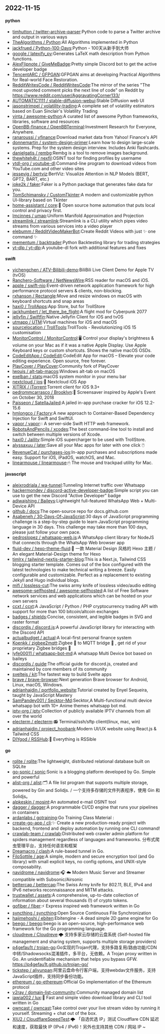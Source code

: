 ## 2022-11-15

#### python
* [timhutton / twitter-archive-parser](https://github.com/timhutton/twitter-archive-parser):Python code to parse a Twitter archive and output in various ways
* [TheAlgorithms / Python](https://github.com/TheAlgorithms/Python):All Algorithms implemented in Python
* [jackfrued / Python-100-Days](https://github.com/jackfrued/Python-100-Days):Python - 100天从新手到大师
* [google / latexify_py](https://github.com/google/latexify_py):Generates LaTeX math description from Python functions.
* [AlexFlipnote / GiveMeBadge](https://github.com/AlexFlipnote/GiveMeBadge):Pretty simple Discord bot to get the active developer badge
* [TencentARC / GFPGAN](https://github.com/TencentARC/GFPGAN):GFPGAN aims at developing Practical Algorithms for Real-world Face Restoration.
* [RedditWritesCode / RedditWritesCode](https://github.com/RedditWritesCode/RedditWritesCode):The mirror of the series "The most upvoted comment picks the next line of code" on Reddit by https://www.reddit.com/user/AggravatingCorner133/
* [AUTOMATIC1111 / stable-diffusion-webui](https://github.com/AUTOMATIC1111/stable-diffusion-webui):Stable Diffusion web UI
* [jasonstrimpel / volatility-trading](https://github.com/jasonstrimpel/volatility-trading):A complete set of volatility estimators based on Euan Sinclair's Volatility Trading
* [vinta / awesome-python](https://github.com/vinta/awesome-python):A curated list of awesome Python frameworks, libraries, software and resources
* [OpenBB-finance / OpenBBTerminal](https://github.com/OpenBB-finance/OpenBBTerminal):Investment Research for Everyone, Anywhere.
* [ranaroussi / yfinance](https://github.com/ranaroussi/yfinance):Download market data from Yahoo! Finance's API
* [donnemartin / system-design-primer](https://github.com/donnemartin/system-design-primer):Learn how to design large-scale systems. Prep for the system design interview. Includes Anki flashcards.
* [danielgatis / rembg](https://github.com/danielgatis/rembg):Rembg is a tool to remove images background.
* [thewhiteh4t / nexfil](https://github.com/thewhiteh4t/nexfil):OSINT tool for finding profiles by username
* [ytdl-org / youtube-dl](https://github.com/ytdl-org/youtube-dl):Command-line program to download videos from YouTube.com and other video sites
* [jessevig / bertviz](https://github.com/jessevig/bertviz):BertViz: Visualize Attention in NLP Models (BERT, GPT2, BART, etc.)
* [joke2k / faker](https://github.com/joke2k/faker):Faker is a Python package that generates fake data for you.
* [TomSchimansky / CustomTkinter](https://github.com/TomSchimansky/CustomTkinter):A modern and customizable python UI-library based on Tkinter
* [home-assistant / core](https://github.com/home-assistant/core):🏡
Open source home automation that puts local control and privacy first.
* [lmcinnes / umap](https://github.com/lmcinnes/umap):Uniform Manifold Approximation and Projection
* [streamlink / streamlink](https://github.com/streamlink/streamlink):Streamlink is a CLI utility which pipes video streams from various services into a video player
* [elebumm / RedditVideoMakerBot](https://github.com/elebumm/RedditVideoMakerBot):Create Reddit Videos with just
✨
one command
✨
* [mementum / backtrader](https://github.com/mementum/backtrader):Python Backtesting library for trading strategies
* [yt-dlp / yt-dlp](https://github.com/yt-dlp/yt-dlp):A youtube-dl fork with additional features and fixes

#### swift
* [yichengchen / ATV-Bilibili-demo](https://github.com/yichengchen/ATV-Bilibili-demo):BiliBili Live Client Demo for Apple TV (tvOS)
* [Ranchero-Software / NetNewsWire](https://github.com/Ranchero-Software/NetNewsWire):RSS reader for macOS and iOS.
* [apple / swift-nio](https://github.com/apple/swift-nio):Event-driven network application framework for high performance protocol servers & clients, non-blocking.
* [rxhanson / Rectangle](https://github.com/rxhanson/Rectangle):Move and resize windows on macOS with keyboard shortcuts and snap areas
* [haxi0 / TrollApps](https://github.com/haxi0/TrollApps):App Store, but for TrollStore
* [jackhumbert / let_there_be_flight](https://github.com/jackhumbert/let_there_be_flight):A flight mod for Cyberpunk 2077
* [jellyfin / Swiftfin](https://github.com/jellyfin/Swiftfin):Native Jellyfin Client for iOS and tvOS
* [utmapp / UTM](https://github.com/utmapp/UTM):Virtual machines for iOS and macOS
* [sourcelocation / TrollTools](https://github.com/sourcelocation/TrollTools):TrollTools - Revolutionizing iOS 15 customisation
* [MonitorControl / MonitorControl](https://github.com/MonitorControl/MonitorControl):🖥
Control your display's brightness & volume on your Mac as if it was a native Apple Display. Use Apple Keyboard keys or custom shortcuts. Shows the native macOS OSDs.
* [CodeEditApp / CodeEdit](https://github.com/CodeEditApp/CodeEdit):CodeEdit App for macOS – Elevate your code editing experience. Open source, free forever.
* [PlayCover / PlayCover](https://github.com/PlayCover/PlayCover):Community fork of PlayCover
* [lwouis / alt-tab-macos](https://github.com/lwouis/alt-tab-macos):Windows alt-tab on macOS
* [exelban / stats](https://github.com/exelban/stats):macOS system monitor in your menu bar
* [nextcloud / ios](https://github.com/nextcloud/ios):📱
Nextcloud iOS App
* [XITRIX / iTorrent](https://github.com/XITRIX/iTorrent):Torrent client for iOS 9.3+
* [pedrommcarrasco / Brooklyn](https://github.com/pedrommcarrasco/Brooklyn):🍎
Screensaver inspired by Apple's Event on October 30, 2018
* [Paisseon / SatellaJailed](https://github.com/Paisseon/SatellaJailed):A jailed in-app purchase cracker for iOS 12.2-15.6
* [hmlongco / Factory](https://github.com/hmlongco/Factory):A new approach to Container-Based Dependency Injection for Swift and SwiftUI.
* [vapor / vapor](https://github.com/vapor/vapor):💧
A server-side Swift HTTP web framework.
* [RobotsAndPencils / xcodes](https://github.com/RobotsAndPencils/xcodes):The best command-line tool to install and switch between multiple versions of Xcode.
* [haxi0 / Jaility](https://github.com/haxi0/Jaility):Simple iOS supercharger to be used with TrollStore.
* [alyssaxuu / later](https://github.com/alyssaxuu/later):Save all your Mac apps for later with one click
🖱️
* [RevenueCat / purchases-ios](https://github.com/RevenueCat/purchases-ios):In-app purchases and subscriptions made easy. Support for iOS, iPadOS, watchOS, and Mac.
* [linearmouse / linearmouse](https://github.com/linearmouse/linearmouse):🖱
The mouse and trackpad utility for Mac.

#### javascript
* [aleixrodriala / wa-tunnel](https://github.com/aleixrodriala/wa-tunnel):Tunneling Internet traffic over Whatsapp
* [hackermondev / discord-active-developer-badge](https://github.com/hackermondev/discord-active-developer-badge):Simple script you can use to get the new Discord "Active Developer" badge
* [adiwajshing / Baileys](https://github.com/adiwajshing/Baileys):Lightweight full-featured WhatsApp Web + Multi-Device API
* [github / docs](https://github.com/github/docs):The open-source repo for docs.github.com
* [Asabeneh / 30-Days-Of-JavaScript](https://github.com/Asabeneh/30-Days-Of-JavaScript):30 days of JavaScript programming challenge is a step-by-step guide to learn JavaScript programming language in 30 days. This challenge may take more than 100 days, please just follow your own pace.
* [pedroslopez / whatsapp-web.js](https://github.com/pedroslopez/whatsapp-web.js):A WhatsApp client library for NodeJS that connects through the WhatsApp Web browser app
* [fluid-dev / hexo-theme-fluid](https://github.com/fluid-dev/hexo-theme-fluid):🌊
一款 Material Design 风格的 Hexo 主题 / An elegant Material-Design theme for Hexo
* [timlrx / tailwind-nextjs-starter-blog](https://github.com/timlrx/tailwind-nextjs-starter-blog):This is a Next.js, Tailwind CSS blogging starter template. Comes out of the box configured with the latest technologies to make technical writing a breeze. Easily configurable and customizable. Perfect as a replacement to existing Jekyll and Hugo individual blogs.
* [mifi / lossless-cut](https://github.com/mifi/lossless-cut):The swiss army knife of lossless video/audio editing
* [awesome-selfhosted / awesome-selfhosted](https://github.com/awesome-selfhosted/awesome-selfhosted):A list of Free Software network services and web applications which can be hosted on your own servers
* [ccxt / ccxt](https://github.com/ccxt/ccxt):A JavaScript / Python / PHP cryptocurrency trading API with support for more than 100 bitcoin/altcoin exchanges
* [badges / shields](https://github.com/badges/shields):Concise, consistent, and legible badges in SVG and raster format
* [discordjs / discord.js](https://github.com/discordjs/discord.js):A powerful JavaScript library for interacting with the Discord API
* [actualbudget / actual](https://github.com/actualbudget/actual):A local-first personal finance system
* [Koenkk / zigbee2mqtt](https://github.com/Koenkk/zigbee2mqtt):Zigbee
🐝
to MQTT bridge
🌉
, get rid of your proprietary Zigbee bridges
🔨
* [lyfe00011 / whatsapp-bot-md](https://github.com/lyfe00011/whatsapp-bot-md):A whatsapp Multi Device bot based on baileys
* [discordjs / guide](https://github.com/discordjs/guide):The official guide for discord.js, created and maintained by core members of its community
* [sveltejs / kit](https://github.com/sveltejs/kit):The fastest way to build Svelte apps
* [brave / brave-browser](https://github.com/brave/brave-browser):Next generation Brave browser for Android, Linux, macOS, Windows.
* [adrianhajdin / portfolio_website](https://github.com/adrianhajdin/portfolio_website):Tutorial created by Enyel Sequeira, taught by JavaScript Mastery
* [SamPandey001 / Secktor-Md](https://github.com/SamPandey001/Secktor-Md):Secktor,A Multi-functional multi device whatsapp bot with 10+ Anime themes whatsapp bot md.
* [iptv-org / iptv](https://github.com/iptv-org/iptv):Collection of publicly available IPTV channels from all over the world
* [electerm / electerm](https://github.com/electerm/electerm):📻
Terminal/ssh/sftp client(linux, mac, win)
* [adrianhajdin / project_hoobank](https://github.com/adrianhajdin/project_hoobank):Modern UI/UX website using React.js & Tailwind CSS
* [DIYgod / RSSHub](https://github.com/DIYgod/RSSHub):🍰
Everything is RSSible

#### go
* [rqlite / rqlite](https://github.com/rqlite/rqlite):The lightweight, distributed relational database built on SQLite
* [go-sonic / sonic](https://github.com/go-sonic/sonic):Sonic is a blogging platform developed by Go. Simple and powerful
* [alist-org / alist](https://github.com/alist-org/alist):🗂️
A file list program that supports multiple storage, powered by Gin and Solidjs. / 一个支持多存储的文件列表程序，使用 Gin 和 Solidjs。
* [alpkeskin / mosint](https://github.com/alpkeskin/mosint):An automated e-mail OSINT tool
* [dagger / dagger](https://github.com/dagger/dagger):A programmable CI/CD engine that runs your pipelines in containers
* [ardanlabs / gotraining](https://github.com/ardanlabs/gotraining):Go Training Class Material :
* [create-go-app / cli](https://github.com/create-go-app/cli):✨
Create a new production-ready project with backend, frontend and deploy automation by running one CLI command!
* [crawlab-team / crawlab](https://github.com/crawlab-team/crawlab):Distributed web crawler admin platform for spiders management regardless of languages and frameworks. 分布式爬虫管理平台，支持任何语言和框架
* [Dreamacro / clash](https://github.com/Dreamacro/clash):A rule-based tunnel in Go.
* [FiloSottile / age](https://github.com/FiloSottile/age):A simple, modern and secure encryption tool (and Go library) with small explicit keys, no config options, and UNIX-style composability.
* [navidrome / navidrome](https://github.com/navidrome/navidrome):🎧
☁️
Modern Music Server and Streamer compatible with Subsonic/Airsonic
* [bettercap / bettercap](https://github.com/bettercap/bettercap):The Swiss Army knife for 802.11, BLE, IPv4 and IPv6 networks reconnaissance and MITM attacks.
* [trustwallet / assets](https://github.com/trustwallet/assets):A comprehensive, up-to-date collection of information about several thousands (!) of crypto tokens.
* [gofiber / fiber](https://github.com/gofiber/fiber):⚡️
Express inspired web framework written in Go
* [syncthing / syncthing](https://github.com/syncthing/syncthing):Open Source Continuous File Synchronization
* [hajimehoshi / ebiten](https://github.com/hajimehoshi/ebiten):Ebitengine - A dead simple 2D game engine for Go
* [beego / beego](https://github.com/beego/beego):beego is an open-source, high-performance web framework for the Go programming language.
* [cloudreve / Cloudreve](https://github.com/cloudreve/Cloudreve):🌩
支持多家云存储的云盘系统 (Self-hosted file management and sharing system, supports multiple storage providers)
* [p4gefau1t / trojan-go](https://github.com/p4gefau1t/trojan-go):Go实现的Trojan代理，支持多路复用/路由功能/CDN中转/Shadowsocks混淆插件，多平台，无依赖。A Trojan proxy written in Go. An unidentifiable mechanism that helps you bypass GFW. https://p4gefau1t.github.io/trojan-go/
* [tickstep / aliyunpan](https://github.com/tickstep/aliyunpan):阿里云盘命令行客户端，支持webdav文件服务，支持JavaScript插件，支持同步备份功能。
* [ethereum / go-ethereum](https://github.com/ethereum/go-ethereum):Official Go implementation of the Ethereum protocol
* [v2ray / domain-list-community](https://github.com/v2ray/domain-list-community):Community managed domain list
* [iawia002 / lux](https://github.com/iawia002/lux):👾
Fast and simple video download library and CLI tool written in Go
* [owncast / owncast](https://github.com/owncast/owncast):Take control over your live stream video by running it yourself. Streaming + chat out of the box.
* [XIU2 / CloudflareSpeedTest](https://github.com/XIU2/CloudflareSpeedTest):🌩
「自选优选 IP」测试 Cloudflare CDN 延迟和速度，获取最快 IP (IPv4 / IPv6)！另外也支持其他 CDN / 网站 IP ~
